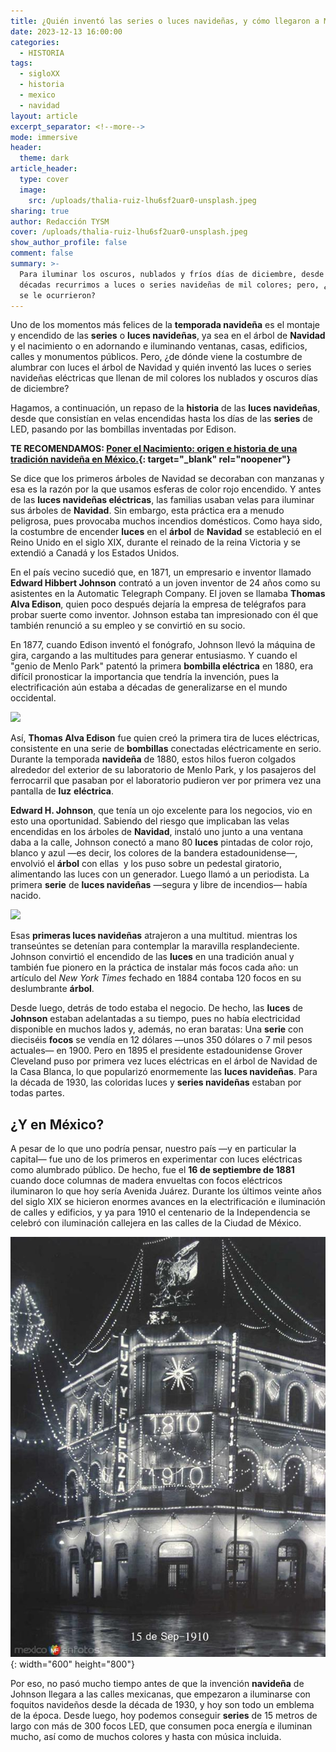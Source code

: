 ```yaml
---
title: ¿Quién inventó las series o luces navideñas, y cómo llegaron a México?
date: 2023-12-13 16:00:00
categories:
  - HISTORIA
tags:
  - sigloXX
  - historia
  - mexico
  - navidad
layout: article
excerpt_separator: <!--more-->
mode: immersive
header:
  theme: dark
article_header:
  type: cover
  image:
    src: /uploads/thalia-ruiz-lhu6sf2uar0-unsplash.jpeg
sharing: true
author: Redacción TYSM
cover: /uploads/thalia-ruiz-lhu6sf2uar0-unsplash.jpeg
show_author_profile: false
comment: false
summary: >-
  Para iluminar los oscuros, nublados y fríos días de diciembre, desde hace
  décadas recurrimos a luces o series navideñas de mil colores; pero, ¿a quién
  se le ocurrieron?
---
```

Uno de los momentos más felices de la **temporada navideña** es el montaje y encendido de las **series** o **luces navideñas**, ya sea en el árbol de **Navidad** y el nacimiento o en adornando e iluminando ventanas, casas, edificios, calles y monumentos públicos. Pero, ¿de dónde viene la costumbre de alumbrar con luces el árbol de Navidad y quién inventó las luces o series navideñas eléctricas que llenan de mil colores los nublados y oscuros días de diciembre?

Hagamos, a continuación, un repaso de la **historia** de las **luces navideñas**, desde que consistían en velas encendidas hasta los días de las **series** de LED, pasando por las bombillas inventadas por Edison.

**TE RECOMENDAMOS:&nbsp;[Poner el Nacimiento: origen e historia de una tradición navideña en México.](https://blog.tonoysumariachi.com/historia/2023/12/06/poner-el-nacimiento-origen-e-historia-de-una-tradici%C3%B3n-navide%C3%B1a-en-m%C3%A9xico.html){: target="_blank" rel="noopener"}**

Se dice que los primeros árboles de Navidad se decoraban con manzanas y esa es la razón por la que usamos esferas de color rojo encendido. Y antes de las **luces navideñas eléctricas**, las familias usaban velas para iluminar sus árboles de **Navidad**. Sin embargo, esta práctica era a menudo peligrosa, pues provocaba muchos incendios domésticos. Como haya sido, la costumbre de encender **luces** en el **árbol** de **Navidad** se estableció en el Reino Unido en el siglo XIX, durante el reinado de la reina Victoria y se extendió a Canadá y los Estados Unidos.

En el país vecino sucedió que, en 1871, un empresario e inventor llamado **Edward Hibbert Johnson** contrató a un joven inventor de 24 años como su asistentes en la Automatic Telegraph Company. El joven se llamaba **Thomas Alva Edison**, quien poco después dejaría la empresa de telégrafos para probar suerte como inventor. Johnson estaba tan impresionado con él que también renunció a su empleo y se convirtió en su socio.

En 1877, cuando Edison inventó el fonógrafo, Johnson llevó la máquina de gira, cargando a las multitudes para generar entusiasmo. Y cuando el "genio de Menlo Park" patentó la primera **bombilla eléctrica** en 1880, era difícil pronosticar la importancia que tendría la invención, pues la electrificación aún estaba a décadas de generalizarse en el mundo occidental.

![](https://upload.wikimedia.org/wikipedia/commons/thumb/0/0e/Thomas_Edison_in_lab_with_%22Edison_Effect%22_bulbs._%287954cae0a1d04e8591c83a12e04b5d42%29.jpg/831px-Thomas_Edison_in_lab_with_%22Edison_Effect%22_bulbs._%287954cae0a1d04e8591c83a12e04b5d42%29.jpg)

Así, **Thomas Alva Edison** fue quien creó la primera tira de luces eléctricas, consistente en una serie de **bombillas** conectadas eléctricamente en serio. Durante la temporada **navideña** de 1880, estos hilos fueron colgados alrededor del exterior de su laboratorio de Menlo Park, y los pasajeros del ferrocarril que pasaban por el laboratorio pudieron ver por primera vez una pantalla de **luz** **eléctrica**.

**Edward H. Johnson**, que tenía un ojo excelente para los negocios, vio en esto una oportunidad. Sabiendo del riesgo que implicaban las velas encendidas en los árboles de **Navidad**, instaló uno junto a una ventana daba a la calle, Johnson conectó a mano 80 **luces** pintadas de color rojo, blanco y azul —es decir, los colores de la bandera estadounidense—, envolvió el **árbol** con ellas&nbsp; y los puso sobre un pedestal giratorio, alimentando las luces con un generador. Luego llamó a un periodista. La primera **serie** de **luces navideñas** —segura y libre de incendios— había nacido.

![](https://upload.wikimedia.org/wikipedia/commons/thumb/c/cf/Municipal_Christmas_Tree%2C_circa_1915_-_Moscow%2C_Idaho_%2833343469503%29.jpg/640px-Municipal_Christmas_Tree%2C_circa_1915_-_Moscow%2C_Idaho_%2833343469503%29.jpg)

Esas **primeras luces navideñas** atrajeron a una multitud. mientras los transeúntes se detenían para contemplar la maravilla resplandeciente. Johnson convirtió el encendido de las **luces** en una tradición anual y también fue pionero en la práctica de instalar más focos cada año: un artículo del *New York Times* fechado en 1884 contaba 120 focos en su deslumbrante **árbol**.

Desde luego, detrás de todo estaba el negocio. De hecho, las **luces** de **Johnson** estaban adelantadas a su tiempo, pues no había electricidad disponible en muchos lados y, además, no eran baratas: Una **serie** con dieciséis **focos** se vendía en 12 dólares —unos 350 dólares o 7 mil pesos actuales— en 1900. Pero en 1895 el presidente estadounidense Grover Cleveland puso por primera vez luces eléctricas en el árbol de Navidad de la Casa Blanca, lo que popularizó enormemente las **luces navideñas**. Para la década de 1930, las coloridas luces y **series navideñas** estaban por todas partes.

## ¿Y en México?

A pesar de lo que uno podría pensar, nuestro país —y en particular la capital— fue uno de los primeros en experimentar con luces eléctricas como alumbrado público. De hecho, fue el **16 de septiembre de 1881** cuando doce columnas de madera envueltas con focos eléctricos iluminaron lo que hoy sería Avenida Juárez. Durante los últimos veinte años del siglo XIX se hicieron enormes avances en la electrificación e iluminación de calles y edificios, y ya para 1910 el centenario de la Independencia se celebró con iluminación callejera en las calles de la Ciudad de México.

![](/uploads/mx14167706907610.jpeg){: width="600" height="800"}

Por eso, no pasó mucho tiempo antes de que la invención **navideña** de Johnson llegara a las calles mexicanas, que empezaron a iluminarse con foquitos navideños desde la década de 1930, y hoy son todo un emblema de la época. Desde luego, hoy podemos conseguir **series** de 15 metros de largo con más de 300 focos LED, que consumen poca energía e iluminan mucho, así como de muchos colores y hasta con música incluida.&nbsp;